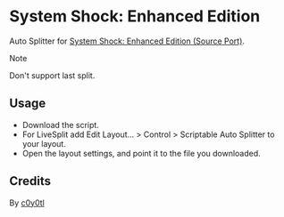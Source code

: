 # System Shock: Enhanced Edition
Auto Splitter for [System Shock: Enhanced Edition (Source Port)](https://www.speedrun.com/systemshock).
> [!NOTE]
> Don't support last split.
## Usage
* Download the script.
* For LiveSplit add Edit Layout... > Control > Scriptable Auto Splitter to your layout.
* Open the layout settings, and point it to the file you downloaded.
## Credits
By [c0y0tl](https://www.twitch.tv/c0y0tl)
